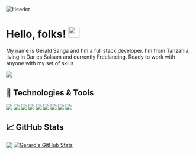 ![Header](https://raw.githubusercontent.com/gerry3105/gerry3105/master/header_image4.png "Header")
# Hello, folks! <img src="https://raw.githubusercontent.com/gerry3105/gerry3105/master/wave.gif" width="30px">
My name is Gerald Sanga and I'm a full stack developer. I'm from Tanzania, living in Dar es Salaam and currently Freelancing. Ready to work with anyone with my set of skills

![](https://visitor-badge.glitch.me/badge?page_id=gerry3105.gerry3105)
## 🔧 Technologies & Tools
![](https://img.shields.io/badge/Code-HTML5-informational?style=flat&logo=html5&logoColor=orange&color=orange)
![](https://img.shields.io/badge/Code-CSS-informational?style=flat&logo=CSS3&logoColor=blue&color=blue)
![](https://img.shields.io/badge/Code-JavaScript-informational?style=flat&logo=javascript&logoColor=yellow&color=yellow)
![](https://img.shields.io/badge/Code-Python-informational?style=flat&logo=python&logoColor=yellow&color=green)
![](https://img.shields.io/badge/Code-Node-informational?style=flat&logo=node.js&logoColor=green&color=green)
![](https://img.shields.io/badge/Code-Django-informational?style=flat&logo=django&logoColor=lightgreen&color=lightgreen)
![](https://img.shields.io/badge/Tool-Vue-informational?style=flat&logo=vue.js&logoColor=lightgreen&color=darkgreen)
![](https://img.shields.io/badge/Tool-PostgreSQL-informational?style=flat&logo=postgresql&logoColor=blue&color=blue)
![](https://img.shields.io/badge/Tool-git-informational?style=flat&logo=git&logoColor=orange&color=orange)

## &#x1f4c8; GitHub Stats

<a href="https://github.com/gerry3105">
  <img align="center" src="https://github-readme-stats.vercel.app/api/top-langs/?username=gerry3105&hide=css,html&title_color=ffffff&text_color=c9cacc&icon_color=2bbc8a&bg_color=1d1f21" />
</a>
</a>
<a href="https://github.com/gerry3105">
  <img align="center" src="https://github-readme-stats.vercel.app/api?username=gerry3105&show_icons=true&line_height=27&count_private=true&title_color=ffffff&text_color=c9cacc&icon_color=2bbc8a&bg_color=1d1f21" alt="Gerard's GitHub Stats" />
</a> 
